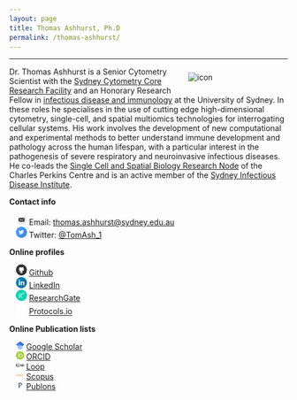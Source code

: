 ```yaml
---
layout: page
title: Thomas Ashhurst, Ph.D
permalink: /thomas-ashhurst/
---
```


---

<div class='row'>
    <div class="image">
        <a href="#">
            <img src="https://tomashhurst.github.io/assets/images/profile.png" alt="icon" width="180" align="right" style="padding-left: 10px; padding-right: 0px; padding-top: 10px; padding-bottom: 10px">
        </a>
    </div>
</div>

Dr. Thomas Ashhurst is a Senior Cytometry Scientist with the <a href="https://sydneycytometry.org.au/">Sydney Cytometry Core Research Facility</a> and an Honorary Research Fellow in <a href="https://www.sydney.edu.au/medicine-health/schools/sydney-medical-school/discipline-of-infectious-diseases-and-immunology.html">infectious disease and immunology</a> at the University of Sydney. In these roles he specialises in the use of cutting edge high-dimensional cytometry, single-cell, and spatial multiomics technologies for interrogating cellular systems. His work involves the development of new computational and experimental methods to better understand immune development and pathology across the human lifespan, with a particular interest in the pathogenesis of severe respiratory and neuroinvasive infectious diseases. He co-leads the <a href="https://www.sydney.edu.au/charles-perkins-centre/our-research/integrative-systems-and-modelling/single-cell-biology.html">Single Cell and Spatial Biology Research Node</a> of the Charles Perkins Centre and is an active member of the <a href="https://www.sydney.edu.au/infectious-diseases-institute/">Sydney Infectious Disease Institute</a>.

**Contact info**

&nbsp;&nbsp;&nbsp;<img src="https://raw.githubusercontent.com/immunedynamics/immunedynamics.github.io/master/custom_SVG/EmailSVG.svg" alt="Email logo" width="20"> Email: [thomas.ashhurst@sydney.edu.au](mailto:thomas.ashhurst@sydney.edu.au) <br/>
&nbsp;&nbsp;&nbsp;<img src="https://raw.githubusercontent.com/immunedynamics/immunedynamics.github.io/master/custom_SVG/TwitterSVG.svg" alt="Twitter logo" width="20"> Twitter: [@TomAsh_1](https://twitter.com/TomAsh_1) <br/>

**Online profiles**

&nbsp;&nbsp;&nbsp;<img src="https://raw.githubusercontent.com/immunedynamics/immunedynamics.github.io/master/custom_SVG/GithubSVG.svg" alt="Github logo" width="20"> [Github](https://github.com/tomashhurst) <br/>
&nbsp;&nbsp;&nbsp;<img src="https://raw.githubusercontent.com/immunedynamics/immunedynamics.github.io/master/custom_SVG/LinkedInSVG.svg" alt="LinkedIn logo" width="20"> [LinkedIn](https://www.linkedin.com/in/thomas-ashhurst/) <br/>
&nbsp;&nbsp;&nbsp;<img src="https://raw.githubusercontent.com/immunedynamics/immunedynamics.github.io/master/custom_SVG/ResearchGate_icon_SVG.svg" alt="ResearchGate logo" width="20"> [ResearchGate](https://www.researchgate.net/profile/Thomas-Ashhurst) <br/>
&nbsp;&nbsp;&nbsp;<img src="https://raw.githubusercontent.com/ImmuneDynamics/ImmuneDynamics.github.io/master/images/protocolsio.png" alt="Logo" width="20"> [Protocols.io](https://www.protocols.io/researchers/thomas-ashhurst/) <br/>

**Online Publication lists**

&nbsp;&nbsp;&nbsp;<img src="https://raw.githubusercontent.com/immunedynamics/immunedynamics.github.io/master/custom_SVG/Google_Scholar_logo.svg" alt="Logo" width="15"> [Google Scholar](https://scholar.google.com.au/citations?user=b1eTDlQAAAAJ&hl=en) <br/>
&nbsp;&nbsp;&nbsp;<img src="https://raw.githubusercontent.com/immunedynamics/immunedynamics.github.io/master/custom_SVG/ORCID_iD.svg" alt="Logo" width="15"> [ORCID](https://orcid.org/0000-0001-7269-7773) <br/>
&nbsp;&nbsp;&nbsp;<img src="https://raw.githubusercontent.com/immunedynamics/immunedynamics.github.io/master/custom_SVG/Loop.svg" alt="Logo" width="15"> [Loop](https://loop.frontiersin.org/people/241397) <br/>
&nbsp;&nbsp;&nbsp;<img src="https://raw.githubusercontent.com/immunedynamics/immunedynamics.github.io/master/custom_SVG/Scopus_logo.svg" alt="Logo" width="15"> [Scopus](https://www.scopus.com/authid/detail.uri?authorId=55432845900) <br/>
&nbsp;&nbsp;&nbsp;<img src="https://raw.githubusercontent.com/immunedynamics/immunedynamics.github.io/master/custom_SVG/Publons.svg" alt="Logo" width="15"> [Publons](https://publons.com/researcher/3719456/thomas-m-ashhurst/) <br/>
<br />
